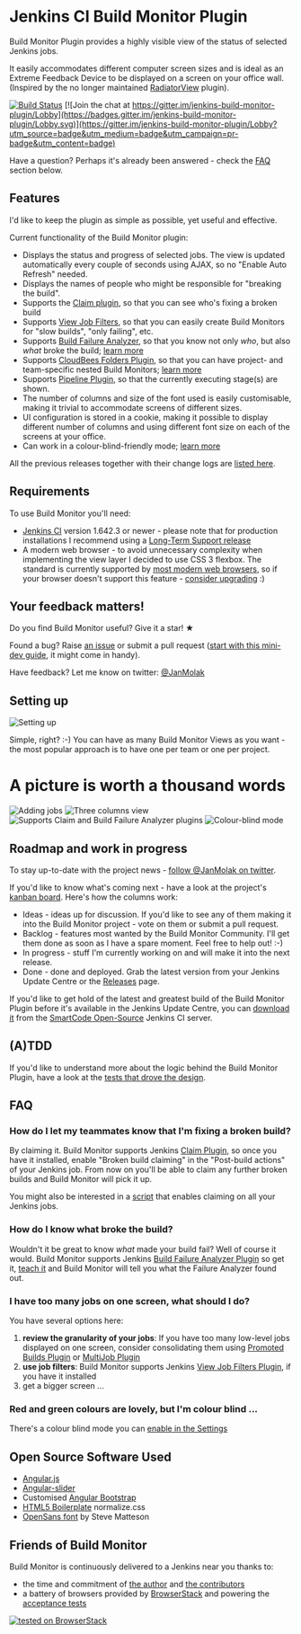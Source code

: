 # Jenkins CI Build Monitor Plugin

Build Monitor Plugin provides a highly visible view of the status of selected Jenkins jobs.

It easily accommodates different computer screen sizes and is ideal as an Extreme Feedback Device to be displayed on a screen on your office wall.
(Inspired by the no longer maintained [RadiatorView](https://wiki.jenkins-ci.org/display/JENKINS/Radiator+View+Plugin) plugin).

[![Build Status](https://travis-ci.org/jan-molak/jenkins-build-monitor-plugin.svg?branch=master)](https://travis-ci.org/jan-molak/jenkins-build-monitor-plugin)
[![Join the chat at https://gitter.im/jenkins-build-monitor-plugin/Lobby](https://badges.gitter.im/jenkins-build-monitor-plugin/Lobby.svg)](https://gitter.im/jenkins-build-monitor-plugin/Lobby?utm_source=badge&utm_medium=badge&utm_campaign=pr-badge&utm_content=badge)

Have a question? Perhaps it's already been answered - check the [FAQ](#faq) section below.

## Features

I'd like to keep the plugin as simple as possible, yet useful and effective.

Current functionality of the Build Monitor plugin:

* Displays the status and progress of selected jobs. The view is updated automatically every couple of seconds using AJAX, so no "Enable Auto Refresh" needed.
* Displays the names of people who might be responsible for "breaking the build".
* Supports the [Claim plugin](https://wiki.jenkins-ci.org/display/JENKINS/Claim+plugin), so that you can see who's fixing a broken build
* Supports [View Job Filters](https://wiki.jenkins-ci.org/display/JENKINS/View+Job+Filters), so that you can easily create Build Monitors for "slow builds", "only failing", etc.
* Supports [Build Failure Analyzer](https://wiki.jenkins-ci.org/display/JENKINS/Build+Failure+Analyzer), so that you know not only *who*, but also *what* broke the build; [learn more](http://bit.ly/JBMBuild102)
* Supports [CloudBees Folders Plugin](https://wiki.jenkins-ci.org/display/JENKINS/CloudBees+Folders+Plugin), so that you can have project- and team-specific nested Build Monitors; [learn more](http://bit.ly/JBMBuild117)
* Supports [Pipeline Plugin](https://wiki.jenkins-ci.org/display/JENKINS/Pipeline+Plugin), so that the currently executing stage(s) are shown.
* The number of columns and size of the font used is easily customisable, making it trivial to accommodate screens of different sizes.
* UI configuration is stored in a cookie, making it possible to display different number of columns and using different font size on each of the screens at your office.
* Can work in a colour-blind-friendly mode; [learn more](https://github.com/jan-molak/jenkins-build-monitor-plugin/issues/30#issuecomment-35849019)

All the previous releases together with their change logs are [listed here](https://bitly.com/JBMReleases).

## Requirements

To use Build Monitor you'll need:
* [Jenkins CI](http://jenkins-ci.org/) version 1.642.3 or newer - please note that for production installations I recommend using a [Long-Term Support release](http://jenkins-ci.org/changelog-stable)
* A modern web browser - to avoid unnecessary complexity when implementing the view layer I decided to use CSS 3 flexbox.
The standard is currently supported by [most modern web browsers](http://caniuse.com/flexbox), so if your browser doesn't support this feature - [consider upgrading](http://browsehappy.com/) :)

## Your feedback matters!

Do you find Build Monitor useful? Give it a star! &#9733;

Found a bug? Raise [an issue](https://github.com/jan-molak/jenkins-build-monitor-plugin/issues?state=open)
or submit a pull request ([start with this mini-dev guide](https://github.com/jan-molak/jenkins-build-monitor-plugin/wiki/Development-Guide), it might come in handy).

Have feedback? Let me know on twitter: [@JanMolak](https://twitter.com/JanMolak)

## Setting up

![Setting up](docs/Setting_up.png)

Simple, right? :-) You can have as many Build Monitor Views as you want - the most popular approach is to have one per team or one per project.

# A picture is worth a thousand words

![Adding jobs](docs/1_Adding_jobs.png)
![Three columns view](docs/2_Three_columns_view.png)
![Supports Claim and Build Failure Analyzer plugins](docs/3_Two_columns_view_with_claim_and_build_failure_analyzer_plugins.png)
![Colour-blind mode](docs/4_Colour_blind_mode.png)

## Roadmap and work in progress

To stay up-to-date with the project news - [follow @JanMolak on twitter](https://twitter.com/JanMolak).

If you'd like to know what's coming next - have a look at the project's [kanban board](https://waffle.io/jan-molak/jenkins-build-monitor-plugin).
Here's how the columns work:

* Ideas - ideas up for discussion. If you'd like to see any of them making it into the Build Monitor project - vote on them or submit a pull request.
* Backlog - features most wanted by the Build Monitor Community. I'll get them done as soon as I have a spare moment. Feel free to help out! :-)
* In progress - stuff I'm currently working on and will make it into the next release.
* Done - done and deployed. Grab the latest version from your Jenkins Update Centre or the [Releases](https://bitly.com/JBMReleases) page.

If you'd like to get hold of the latest and greatest build of the Build Monitor Plugin
before it's available in the Jenkins Update Centre, you can [download it](https://smartcode-opensource.ci.cloudbees.com/job/build-monitor/lastBuild/) from the [SmartCode Open-Source](http://bit.ly/SmartCodeOSCI) Jenkins CI server.

## (A)TDD

If you'd like to understand more about the logic behind the Build Monitor Plugin,
have a look at the [tests that drove the design](/build-monitor-plugin/src/test/java/com/smartcodeltd/jenkinsci/plugins).

## FAQ

### How do I let my teammates know that I'm fixing a broken build?

By claiming it. Build Monitor supports Jenkins [Claim Plugin](https://wiki.jenkins-ci.org/display/JENKINS/Claim+plugin), so once you have it installed, enable "Broken build claiming" in the "Post-build actions" of your Jenkins job. From now on you'll be able to claim any further broken builds and Build Monitor will pick it up.

You might also be interested in a [script](https://wiki.jenkins-ci.org/display/JENKINS/Allow+broken+build+claiming+on+every+jobs) that enables claiming on all your Jenkins jobs.

### How do I know what broke the build?

Wouldn't it be great to know _what_ made your build fail? Well of course it would. Build Monitor supports Jenkins [Build Failure Analyzer Plugin](https://wiki.jenkins-ci.org/display/JENKINS/Build+Failure+Analyzer) so get it, [teach it](https://wiki.jenkins-ci.org/display/JENKINS/Build+Failure+Analyzer#BuildFailureAnalyzer-Knowledgebase) and Build Monitor will tell you what the Failure Analyzer found out.

### I have too many jobs on one screen, what should I do?

You have several options here:

1. **review the granularity of your jobs**: If you have too many low-level jobs displayed on one screen, consider consolidating them using [Promoted Builds Plugin](https://wiki.jenkins-ci.org/display/JENKINS/Promoted+Builds+Plugin) or [MultiJob Plugin](https://wiki.jenkins-ci.org/display/JENKINS/Multijob+Plugin)
1. **use job filters**: Build Monitor supports Jenkins [View Job Filters Plugin](https://wiki.jenkins-ci.org/display/JENKINS/View+Job+Filters), if you have it installed
1. get a bigger screen ...

### Red and green colours are lovely, but I'm colour blind ...
There's a colour blind mode you can [enable in the Settings](https://github.com/jan-molak/jenkins-build-monitor-plugin/issues/30#issuecomment-35849019)

## Open Source Software Used

* [Angular.js](http://angularjs.org/)
* [Angular-slider](http://prajwalkman.github.io/angular-slider/)
* Customised [Angular Bootstrap](http://angular-ui.github.io/bootstrap/)
* [HTML5 Boilerplate](http://html5boilerplate.com/) normalize.css
* [OpenSans font](http://www.google.com/fonts/specimen/Open+Sans) by Steve Matteson

## Friends of Build Monitor

Build Monitor is continuously delivered to a Jenkins near you thanks to:
* the time and commitment of [the author](http://smartcodeltd.co.uk/) and [the contributors](https://github.com/jan-molak/jenkins-build-monitor-plugin/graphs/contributors)
* a battery of browsers provided by [BrowserStack](https://www.browserstack.com) and powering the [acceptance tests](/build-monitor-acceptance/src/test/java)

[![tested on BrowserStack](docs/browserstack-logo.png)](http://bit.ly/JBMBS)

